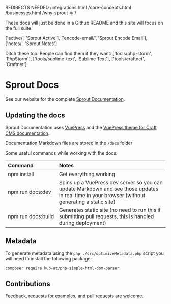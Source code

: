 REDIRECTS NEEDED
/integrations.html
/core-concepts.html
/businesses.html
/why-sprout => /

These docs will just be done in a Github README and this site will focus on the full suite.

['active/', 'Sprout Active'],
['encode-email/', 'Sprout Encode Email'],
['notes/', 'Sprout Notes']

Ditch these too. People can find them if they want:
['tools/php-storm', 'PhpStorm'],
['tools/sublime-text', 'Sublime Text'],
['tools/craftnet', 'Craftnet']

# Sprout Docs

See our website for the complete [Sprout Documentation](https://sprout.barrelstrengthdesign.com/docs/).

## Updating the docs

Sprout Documentation uses [VuePress](https://vuepress.vuejs.org/) and the [VuePress theme for Craft CMS documentation](https://github.com/pixelandtonic/vuepress-theme-craftdocs). 

Documentation Markdown files are stored in the `/docs` folder 

Some useful commands while working with the docs:

| Command | Notes |
|:------- |:----- |
| npm install | Get everything working |
| npm run docs:dev | Spins up a VuePress dev server so you can update Markdown and see those updates in real time in your browser (without generating a static site) |
| npm&nbsp;run&nbsp;docs:build | Generates static site (no need to run this if submitting pull requests, this is handled during deployment) |

## Metadata

To generate metadata using the `php ./src/optimizeMetadata.php` script you will need to install the following package:

```
composer require kub-at/php-simple-html-dom-parser
```
	
## Contributions

Feedback, requests for examples, and pull requests are welcome. 
